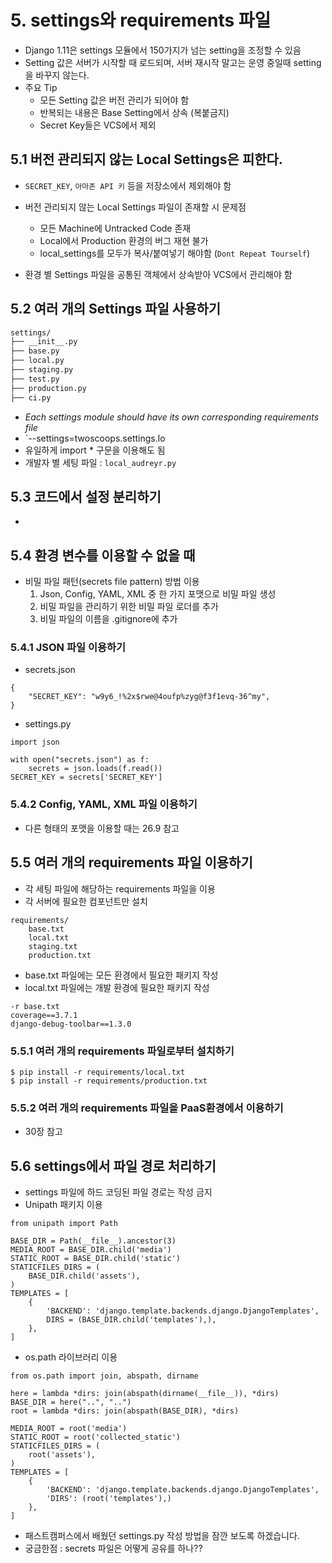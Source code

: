# 5. settings와 requirements 파일

- Django 1.11은 settings 모듈에서 150가지가 넘는 setting을 조정할 수 있음
- Setting 값은 서버가 시작할 때 로드되며, 서버 재시작 말고는 운영 중일때 setting을 바꾸지 않는다.
- 주요 Tip
  - 모든 Setting 값은 버전 관리가 되어야 함
  - 반복되는 내용은 Base Setting에서 상속 (복붙금지)
  - Secret Key들은 VCS에서 제외

## 5.1 버전 관리되지 않는 Local Settings은 피한다.

- `SECRET_KEY`, `아마존 API 키` 등을 저장소에서 제외해야 함

- 버전 관리되지 않는 Local Settings 파일이 존재할 시 문제점
  - 모든 Machine에 Untracked Code 존재
  - Local에서 Production 환경의 버그 재현 불가
  - local_settings를 모두가 복사/붙여넣기 해야함 (`Dont Repeat Tourself`)

- 환경 별 Settings 파일을 공통된 객체에서 상속받아 VCS에서 관리해야 함

## 5.2 여러 개의 Settings 파일 사용하기

```bash
settings/
├── __init__.py
├── base.py
├── local.py
├── staging.py
├── test.py
├── production.py
├── ci.py
```

- *Each settings module should have its own corresponding requirements file*
- `--settings=twoscoops.settings.lo
- 유일하게 import * 구문을 이용해도 됨
- 개발자 별 세팅 파일 : `local_audreyr.py`

## 5.3 코드에서 설정 분리하기

- 


## 5.4 환경 변수를 이용할 수 없을 때

- 비밀 파일 패턴(secrets file pattern) 방법 이용
    1. Json, Config, YAML, XML 중 한 가지 포맷으로 비밀 파일 생성
    2. 비밀 파일을 관리하기 위한 비밀 파일 로더를 추가
    3. 비밀 파일의 이름을 .gitignore에 추가

### 5.4.1 JSON 파일 이용하기

- secrets.json
~~~
{
    "SECRET_KEY": "w9y6_!%2x$rwe@4oufp%zyg@f3f1evq-36^my",
}
~~~

- settings.py 
~~~
import json

with open("secrets.json") as f:
    secrets = json.loads(f.read())
SECRET_KEY = secrets['SECRET_KEY']
~~~

### 5.4.2 Config, YAML, XML 파일 이용하기

- 다른 형태의 포맷을 이용할 때는 26.9 참고

## 5.5 여러 개의 requirements 파일 이용하기

- 각 세팅 파일에 해당하는 requirements 파일을 이용
- 각 서버에 필요한 컴포넌트만 설치
~~~
requirements/
    base.txt
    local.txt
    staging.txt
    production.txt
~~~

- base.txt 파일에는 모든 환경에서 필요한 패키지 작성
- local.txt 파일에는 개발 환경에 필요한 패키지 작성 
~~~
-r base.txt
coverage==3.7.1
django-debug-toolbar==1.3.0
~~~

### 5.5.1 여러 개의 requirements 파일로부터 설치하기

~~~
$ pip install -r requirements/local.txt
$ pip install -r requirements/production.txt
~~~

### 5.5.2 여러 개의 requirements 파일을 PaaS환경에서 이용하기

- 30장 참고

## 5.6 settings에서 파일 경로 처리하기

- settings 파일에 하드 코딩된 파일 경로는 작성 금지
- Unipath 패키지 이용
~~~
from unipath import Path

BASE_DIR = Path(__file__).ancestor(3)
MEDIA_ROOT = BASE_DIR.child('media')
STATIC_ROOT = BASE_DIR.child('static')
STATICFILES_DIRS = (
    BASE_DIR.child('assets'),
)
TEMPLATES = [
    {
        'BACKEND': 'django.template.backends.django.DjangoTemplates',
        DIRS = (BASE_DIR.child('templates'),),
    },
]
~~~
- os.path 라이브러리 이용
~~~
from os.path import join, abspath, dirname

here = lambda *dirs: join(abspath(dirname(__file__)), *dirs)
BASE_DIR = here("..", "..")
root = lambda *dirs: join(abspath(BASE_DIR), *dirs)

MEDIA_ROOT = root('media')
STATIC_ROOT = root('collected_static')
STATICFILES_DIRS = (
    root('assets'),
)
TEMPLATES = [
    {
        'BACKEND': 'django.template.backends.django.DjangoTemplates',
        'DIRS': (root('templates'),)
    },
]
~~~

- 패스트캠퍼스에서 배웠던 settings.py 작성 방법을 잠깐 보도록 하겠습니다.
- 궁금한점 : secrets 파일은 어떻게 공유를 하나??